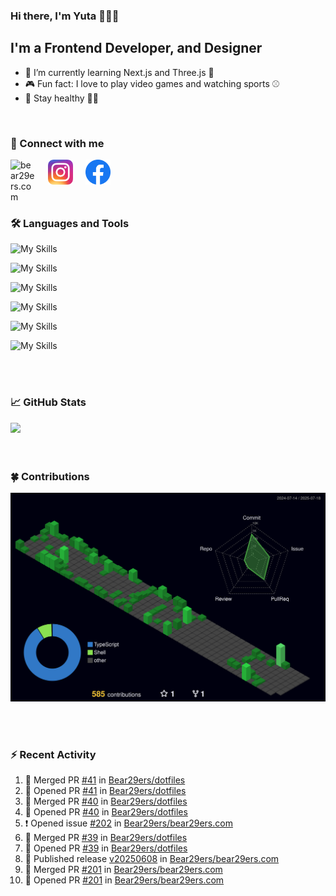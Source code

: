 ### Hi there, I'm Yuta 🤟🏻🐻

## I'm a Frontend Developer, and Designer

- 🌱 I’m currently learning Next.js and Three.js 🤣
- 🎮 Fun fact: I love to play video games and watching sports ⚾️
- 🏃 Stay healthy 🏋🏻

<br />

### :wave: Connect with me

[<img align="left" alt="bear29ers.com" width="40px" src="https://user-images.githubusercontent.com/39920490/156489586-f125813b-e344-46d6-9306-f5786684b976.jpg" style="margin-right: 20px;" />](https://bear29ers.com)
[<img align="left" alt="Yuta Okuma | Instagram" width="40px" src="https://github.com/github/explore/blob/main/topics/instagram/instagram.png?raw=true" style="margin-right: 20px;" />](https://www.instagram.com/bear29ers/)
[<img align="left" alt="Yuta Okuma | Facebook" width="40px" src="https://github.com/github/explore/blob/main/topics/facebook/facebook.png?raw=true" style="margin-right: 20px;" />](https://www.facebook.com/bear29ers/)

<!-- [<img align="left" alt="Yuta Okuma | Wantedly" width="40px" src="https://user-images.githubusercontent.com/39920490/156489528-fdc520d6-10f1-43b6-8bf8-fadf8dcf1a90.jpg" style="margin-right: 20px;" />](https://www.wantedly.com/id/yuta_okuma_b) -->

<br />
<br />
<br />
<br />

### :hammer_and_wrench: Languages and Tools

![My Skills](https://skillicons.dev/icons?i=html,css,sass,bootstrap,tailwind,js,ts,jquery,threejs,react)

![My Skills](https://skillicons.dev/icons?i=styledcomponents,emotion,materialui,nextjs,vercel,vue,nuxt,pinia,nodejs,express)

![My Skills](https://skillicons.dev/icons?i=webpack,vite,jest,vitest,babel,regex,npm,pnpm,php,laravel)

![My Skills](https://skillicons.dev/icons?i=mysql,sqlite,docker,git,github,githubactions,aws,firebase,vim,neovim)

![My Skills](https://skillicons.dev/icons?i=linux,bash,lua,markdown,svg,webstorm,vscode,atom,figma,xd)

![My Skills](https://skillicons.dev/icons?i=ps,ai,pr,ae,postman,sentry,codepen,stackoverflow,discord,apple)

<br />
<br />

### :chart_with_upwards_trend: GitHub Stats

<div style="display: flex;">
    <a href="https://github.com/Bear29ers">
        <img height="220px;" src="https://github-readme-stats-yuta-okumas-projects.vercel.app/api?username=Bear29ers&show_icons=true&theme=bear">
    </a>
</div>

<br />
<br />

### :four_leaf_clover: Contributions

![](./profile-3d-contrib/profile-night-green.svg)

<br />
<br />

### :zap: Recent Activity

<!--START_SECTION:activity-->

1. 🎉 Merged PR [#41](https://github.com/Bear29ers/dotfiles/pull/41) in [Bear29ers/dotfiles](https://github.com/Bear29ers/dotfiles)
2. 💪 Opened PR [#41](https://github.com/Bear29ers/dotfiles/pull/41) in [Bear29ers/dotfiles](https://github.com/Bear29ers/dotfiles)
3. 🎉 Merged PR [#40](https://github.com/Bear29ers/dotfiles/pull/40) in [Bear29ers/dotfiles](https://github.com/Bear29ers/dotfiles)
4. 💪 Opened PR [#40](https://github.com/Bear29ers/dotfiles/pull/40) in [Bear29ers/dotfiles](https://github.com/Bear29ers/dotfiles)
5. ❗ Opened issue [#202](https://github.com/Bear29ers/bear29ers.com/issues/202) in [Bear29ers/bear29ers.com](https://github.com/Bear29ers/bear29ers.com)
6. 🎉 Merged PR [#39](https://github.com/Bear29ers/dotfiles/pull/39) in [Bear29ers/dotfiles](https://github.com/Bear29ers/dotfiles)
7. 💪 Opened PR [#39](https://github.com/Bear29ers/dotfiles/pull/39) in [Bear29ers/dotfiles](https://github.com/Bear29ers/dotfiles)
8. 🚀 Published release [v20250608](https://github.com/Bear29ers/bear29ers.com/releases/tag/v20250608) in [Bear29ers/bear29ers.com](https://github.com/Bear29ers/bear29ers.com)
9. 🎉 Merged PR [#201](https://github.com/Bear29ers/bear29ers.com/pull/201) in [Bear29ers/bear29ers.com](https://github.com/Bear29ers/bear29ers.com)
10. 💪 Opened PR [#201](https://github.com/Bear29ers/bear29ers.com/pull/201) in [Bear29ers/bear29ers.com](https://github.com/Bear29ers/bear29ers.com)

<!--END_SECTION:activity-->

